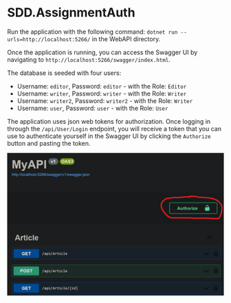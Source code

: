 # SDD.AssignmentAuth

Run the application with the following command: `dotnet run --urls=http://localhost:5266/` in the WebAPI directory.

Once the application is running, you can access the Swagger UI by navigating to `http://localhost:5266/swagger/index.html`.

The database is seeded with four users:
- Username: `editor`, Password: `editor` - with the Role: `Editor`
- Username: `writer`, Password: `writer` - with the Role: `Writer`
- Username: `writer2`, Password: `writer2` - with the Role: `Writer`
- Username: `user`, Password: `user` - with the Role: `User`

The application uses json web tokens for authorization. Once logging in through the `/api/User/Login` endpoint, you will receive a token that you can use to authenticate 
yourself in the Swagger UI by clicking the `Authorize` button and pasting the token. 

![auth.png](img%2Fauth.png)